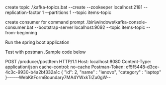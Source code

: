 create topic .\kafka-topics.bat --create --zookeeper localhost:2181 --replication-factor 1 --partitions 1 --topic items-topic

create consumer for command prompt .\bin\windows\kafka-console-consumer.bat --bootstrap-server localhost:9092 --topic items-topic --from-beginning

Run the spring boot application

Test with postman .Sample code below

POST /producer/postItem HTTP/1.1
Host: localhost:8080 Content-Type: application/json cache-control: no-cache Postman-Token: cf5f5448-d3ce-4c3c-9930-b4a2bf332a1c { "id": 2, "name" : "lenovo", "category" : "laptop" }------WebKitFormBoundary7MA4YWxkTrZu0gW--
